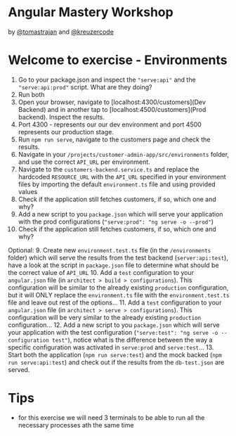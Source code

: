 # Angular Mastery Workshop

by [@tomastrajan](https://twitter.com/tomastrajan) and [@kreuzercode](https://twitter.com/kreuzercode)

# Welcome to exercise - Environments

1. Go to your package.json and inspect the ```"serve:api"``` and the ```"serve:api:prod"``` script. What are they doing?
2. Run both
3. Open your browser, navigate to [localhost:4300/customers](Dev Backend) and in another tap to [localhost:4500/customers](Prod backend). Inspect the results.
4. Port 4300 - represents our our dev environment and port 4500 represents our production stage.
5. Run ```npm run serve```, navigate to the customers page and check the results.
6. Navigate in your `/projects/customer-admin-app/src/environments` folder, and use the correct ```API_URL``` per environment.
5. Navigate to the ```customers-backend.service.ts``` and replace the hardcoded ```RESOURCE_URL``` with the ```API_URL``` specified in your environment files by importing the default `environment.ts` file and using provided values
6. Check if the application still fetches customers, if so, which one and why?
7. Add a new script to you ```package.json``` which will serve your application with the prod configurations (```"serve:prod": "ng serve -o --prod"```)
8. Check if the application still fetches customers, if so, which one and why?

Optional:
9. Create new ```environment.test.ts``` file (in the `/environments` folder) which will serve the results from the test backend (```server:api:test```), have a look at the script in `package.json` file to determine what should be the correct value of `API_URL`
10. Add a `test` configuration to your ```angular.json``` file (in `architect > build > configurations`). This configuration will be similar to the already existing `production` configuration, but it will ONLY replace the ```environment.ts``` file with the ```environment.test.ts``` file and leave out rest of the options...
11. Add a `test` configuration to your ```angular.json``` file (in `architect > serve > configurations`). This configuration will be very similar to the already existing `production` configuration...
12. Add a new script to you ```package.json``` which will serve your application with the test configuration (```"serve:test": "ng serve -o --configuration test"```), notice what is the difference between the way a specific configuration was activated in `serve:prod` and `serve:test`...
13. Start both the application (`npm run serve:test`) and the mock backed (`npm run serve:api:test`) and check out if the results from the ```db-test.json``` are served.

# Tips

* for this exercise we will need 3 terminals to be able to run all the necessary processes ath the same time
